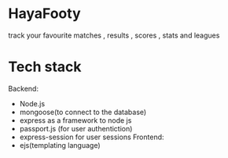 # HayaFooty
track your favourite matches , results , scores , stats and leagues



# Tech stack 
 Backend: 
 - Node.js 
 - mongoose(to connect to the database) 
 - express as a framework to node js 
 - passport.js (for user authentiction)
 - express-session for user sessions
 Frontend:
 - ejs(templating language)

    
   